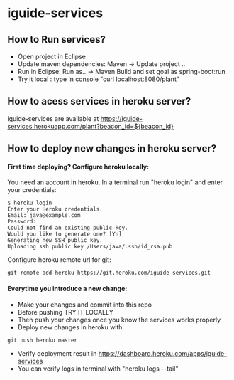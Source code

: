 # iguide-services

## How to Run services?

- Open project in Eclipse
- Update maven dependencies: Maven -> Update project .. 
- Run in Eclipse: Run as.. -> Maven Build and set goal as spring-boot:run
- Try it local : type in console "curl localhost:8080/plant" 

## How to acess services in heroku server?

iguide-services are available at https://iguide-services.herokuapp.com/plant?beacon_id=${beacon_id}

## How to deploy new changes in heroku server? 

#### First time deploying? Configure heroku locally:
You need an account in heroku. In a terminal run "heroku login" and enter your credentials:

```terminal
$ heroku login
Enter your Heroku credentials.
Email: java@example.com
Password:
Could not find an existing public key.
Would you like to generate one? [Yn]
Generating new SSH public key.
Uploading ssh public key /Users/java/.ssh/id_rsa.pub
```
Configure heroku remote url for git:
```terminal
git remote add heroku https://git.heroku.com/iguide-services.git
```

#### Everytime you introduce a new change:
- Make your changes and commit into this repo
- Before pushing TRY IT LOCALLY
- Then push your changes once you know the services works properly
- Deploy new changes in heroku with:
```terminal
git push heroku master
```
- Verify deployment result in https://dashboard.heroku.com/apps/iguide-services
- You can verify logs in terminal with "heroku logs --tail"
